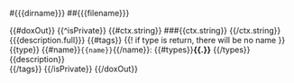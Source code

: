 #{{{dirname}}}
##{{{filename}}}

{{#doxOut}}
{{^isPrivate}}
{{#ctx.string}}
###{{ctx.string}}
{{/ctx.string}}
{{{description.full}}}
{{#tags}}
{{! if type is return, there will be no name }}
{{type}} {{#name}}`{{name}}`{{/name}}: {{#types}}**{{.}}** {{/types}} {{description}}<br/>
{{/tags}}
{{/isPrivate}}
{{/doxOut}}